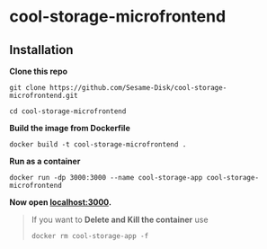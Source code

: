 # cool-storage-microfrontend

## Installation
**Clone this repo**
```
git clone https://github.com/Sesame-Disk/cool-storage-microfrontend.git

cd cool-storage-microfrontend
```

**Build the image from Dockerfile**

```
docker build -t cool-storage-microfrontend .
```
**Run as a container**

```
docker run -dp 3000:3000 --name cool-storage-app cool-storage-microfrontend
```

**Now open [localhost:3000](http://localhost:3000).**

> If you want to **Delete and Kill the container** use
>  ```
>  docker rm cool-storage-app -f
>  ```
